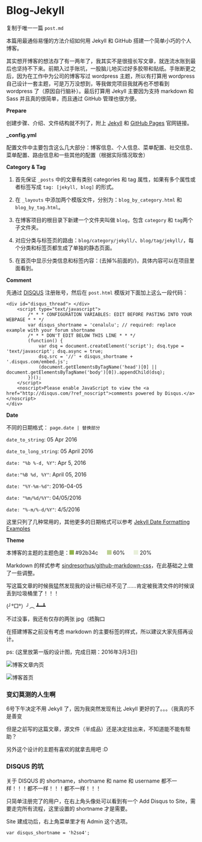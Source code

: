 # Blog-Jekyll

复制于唯一一篇 `post.md`

本篇用最通俗易懂的方法介绍如何用 Jekyll 和 GitHub 搭建一个简单小巧的个人博客。

其实想开博客的想法存了有一两年了，我其实不是很擅长写文章，就连流水账到最后也坚持不下来。前期入过手账坑，一股脑儿地买过好多胶带和贴纸。手账断更之后，因为在工作中为公司的博客写过 wordpress 主题，所以有打算用 wordpress 自己设计一套主题，可是万万没想到，等我做完项目我就再也不想看到 wordpress 了（原因自行脑补）。最后打算用 Jekyll 主要因为支持 markdown 和 Sass 并且真的很简单，而且通过 GitHub 管理也很方便。

**Prepare**

创建步骤、介绍、文件结构就不列了，附上 [Jekyll](http://jekyllrb.com/) 和 [GitHub Pages](https://pages.github.com/) 官网链接。

**\_config.yml**

配置文件中主要包含这么几大部分：博客信息、个人信息、菜单配置、社交信息、菜单配置、路由信息和一些其他的配置（根据实际情况取舍）

**Category & Tag**

1. 首先保证 `_posts` 中的文章有类别 categories 和 tag 属性，如果有多个属性或者标签写成 `tag: [jekyll, blog]` 的形式。

2. 在 `_layouts` 中添加两个模版文件，分别为：`blog_by_category.html` 和 `blog_by_tag.html`。

3. 在博客项目的根目录下新建一个文件夹叫做 `blog`，包含 `category` 和 `tag`两个子文件夹。

4. 对应分类与标签页的路由：`blog/category/jekyll/`、`blog/tag/jekyll/`，每个分类和标签页都生成了单独的静态页面。

5. 在首页中显示分类信息和标签内容：(去掉%前面的/)，具体内容可以在项目里面看到。

**Comment**

先通过 [DISQUS](https://disqus.com/) 注册账号，然后在 `post.html` 模版对下面加上这么一段代码：

```
<div id="disqus_thread"> </div>
    <script type="text/javascript">
        /* * * CONFIGURATION VARIABLES: EDIT BEFORE PASTING INTO YOUR WEBPAGE * * */
        var disqus_shortname = 'cenalulu'; // required: replace example with your forum shortname
        /* * * DON'T EDIT BELOW THIS LINE * * */
        (function() {
            var dsq = document.createElement('script'); dsq.type = 'text/javascript'; dsq.async = true;
            dsq.src = '//' + disqus_shortname + '.disqus.com/embed.js';
            (document.getElementsByTagName('head')[0] || document.getElementsByTagName('body')[0]).appendChild(dsq);
        })();
    </script>
    <noscript>Please enable JavaScript to view the <a href="http://disqus.com/?ref_noscript">comments powered by Disqus.</a></noscript>
</div>
```

**Date**

不同的日期格式： `page.date | 替换部分`

`date_to_string`: 05 Apr 2016

`date_to_long_string`: 05 April 2016

`date: "%b %-d, %Y"`: Apr 5, 2016

`date:"%B %d, %Y"`: April 05, 2016

`date: "%Y-%m-%d"`: 2016-04-05

`date: "%m/%d/%Y"`: 04/05/2016

`date: "%-m/%-d/%Y"`: 4/5/2016

这里只列了几种常用的，其他更多的日期格式可以参考 [Jekyll Date Formatting Examples](http://alanwsmith.com/jekyll-liquid-date-formatting-examples)

**Theme**

本博客的主题的主题色是：<span style="display: inline-block; width: 12px; height: 12px; background-color: #92b34c;"></span> #92b34c <span style="display: inline-block; width: 12px; height: 12px; background-color: rgba(146, 179, 76, .6); margin-left: 20px;"></span> 60%  <span style="display: inline-block; width: 12px; height: 12px; background-color: rgba(146, 179, 76, .2); margin-left: 20px;"></span> 20%

Markdown 的样式参考 [sindresorhus/github-markdown-css](https://github.com/sindresorhus/github-markdown-css)，在此基础之上做了一些调整。

写这篇文章的时候我猛然发现我的设计稿已经不见了……肯定被我清文件的时候误丢到垃圾桶里了！！！

 (╯°□°）╯︵ ┻━┻

不过没事，我还有仅存的两张 jpg（捂胸口

在搭建博客之前没有考虑 markdown 的主要标签的样式，所以建议大家先搭再设计。

ps: (这里放第一版的设计图，完成日期：2016年3月3日)

![博客文章内页](http://7xso7u.com2.z0.glb.clouddn.com/Blog%20Post%20.jpg)

![博客首页](http://7xso7u.com2.z0.glb.clouddn.com/Blog%20Index%203.13%2018:00.jpg)

### 变幻莫测的人生啊

6号下午决定不用 Jekyll 了，因为我突然发现有比 Jekyll 更好的了。。。（我真的不是善变

但是之前写的这篇文章，源文件（半成品）还是决定挂出来，不知道能不能有帮助？

另外这个设计的主题有喜欢的就拿去用吧 :D

### DISQUS 的坑

关于 DISQUS 的 shortname，shortname 和 name 和 username 都不一样！！！都不一样！！！都不一样！！！

只简单注册完了的用户，在右上角头像处可以看到有一个 Add Disqus to Site，需要走完所有流程，这里设置的 shortname 才是需要。

Site 建成功后，右上角菜单里才有 Admin 这个选项。

```
var disqus_shortname = 'h2so4';
```

